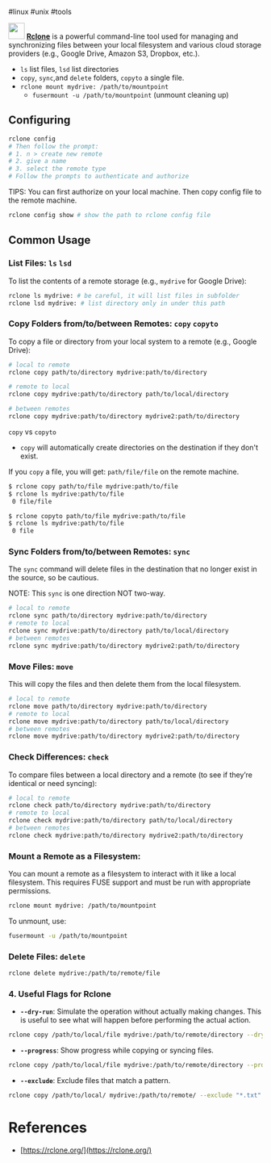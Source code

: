 #linux #unix #tools 

<img height=32 src="https://rclone.org/img/logo_on_light__horizontal_color.svg" /> [**Rclone**](https://rclone.org/) is a powerful command-line tool used for managing and synchronizing files between your local filesystem and various cloud storage providers (e.g., Google Drive, Amazon S3, Dropbox, etc.).

- `ls` list files, `lsd` list directories
- `copy`, `sync`,and `delete` folders, `copyto` a single file.
- `rclone mount mydrive: /path/to/mountpoint`
    - `fusermount -u /path/to/mountpoint` (unmount cleaning up)

## Configuring

```bash
rclone config
# Then follow the prompt:
# 1. n > create new remote
# 2. give a name
# 3. select the remote type
# Follow the prompts to authenticate and authorize
```

TIPS: You can first authorize on your local machine. Then copy config file to the remote machine.

```bash
rclone config show # show the path to rclone config file
```

## Common Usage

### List Files: `ls` `lsd`

To list the contents of a remote storage (e.g., `mydrive` for Google Drive):

```bash
rclone ls mydrive: # be careful, it will list files in subfolder
rclone lsd mydrive: # list directory only in under this path
```

### Copy Folders from/to/between Remotes: `copy` `copyto`

To copy a file or directory from your local system to a remote (e.g., Google Drive):

```bash
# local to remote
rclone copy path/to/directory mydrive:path/to/directory

# remote to local
rclone copy mydrive:path/to/directory path/to/local/directory

# between remotes
rclone copy mydrive:path/to/directory mydrive2:path/to/directory
```

`copy` vs `copyto`

- `copy` will automatically create directories on the destination if they don't exist.

If you `copy` a file, you will get: `path/file/file` on the remote machine.

```bash
$ rclone copy path/to/file mydrive:path/to/file
$ rclone ls mydrive:path/to/file
 0 file/file

$ rclone copyto path/to/file mydrive:path/to/file
$ rclone ls mydrive:path/to/file
 0 file
```

### Sync Folders from/to/between Remotes: `sync`

The `sync` command will delete files in the destination that no longer exist in the source, so be cautious.

NOTE: This `sync` is one direction NOT two-way.

```bash
# local to remote
rclone sync path/to/directory mydrive:path/to/directory
# remote to local
rclone sync mydrive:path/to/directory path/to/local/directory
# between remotes
rclone sync mydrive:path/to/directory mydrive2:path/to/directory
```

### Move Files: `move`

This will copy the files and then delete them from the local filesystem.

```bash
# local to remote
rclone move path/to/directory mydrive:path/to/directory
# remote to local
rclone move mydrive:path/to/directory path/to/local/directory
# between remotes
rclone move mydrive:path/to/directory mydrive2:path/to/directory
```

### Check Differences: `check`

To compare files between a local directory and a remote (to see if they’re identical or need syncing):

```bash
# local to remote
rclone check path/to/directory mydrive:path/to/directory
# remote to local
rclone check mydrive:path/to/directory path/to/local/directory
# between remotes
rclone check mydrive:path/to/directory mydrive2:path/to/directory
```

### Mount a Remote as a Filesystem:

You can mount a remote as a filesystem to interact with it like a local filesystem. This requires FUSE support and must be run with appropriate permissions.

```bash
rclone mount mydrive: /path/to/mountpoint
```

To unmount, use:

```bash
fusermount -u /path/to/mountpoint
```

### Delete Files: `delete`

```bash
rclone delete mydrive:/path/to/remote/file
```

### 4. **Useful Flags for Rclone**

- **`--dry-run`**: Simulate the operation without actually making changes. This is useful to see what will happen before performing the actual action.
```bash
rclone copy /path/to/local/file mydrive:/path/to/remote/directory --dry-run
```

- **`--progress`**: Show progress while copying or syncing files.
```bash
rclone copy /path/to/local/file mydrive:/path/to/remote/directory --progress
```

- **`--exclude`**: Exclude files that match a pattern.
```bash
rclone copy /path/to/local/ mydrive:/path/to/remote/ --exclude "*.txt"
```

# References

- [https://rclone.org/](https://rclone.org/)